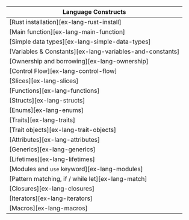| Language Constructs |
|--------|
| [Rust installation][ex-lang-rust-install] |
| [Main function][ex-lang-main-function] |
| [Simple data types][ex-lang-simple-data-types] |
| [Variables & Constants][ex-lang-variables-and-constants] |
| [Ownership and borrowing][ex-lang-ownership] |
| [Control Flow][ex-lang-control-flow] |
| [Slices][ex-lang-slices] |
| [Functions][ex-lang-functions] |
| [Structs][ex-lang-structs] |
| [Enums][ex-lang-enums] |
| [Traits][ex-lang-traits] |
| [Trait objects][ex-lang-trait-objects] |
| [Attributes][ex-lang-attributes] |
| [Generics][ex-lang-generics] |
| [Lifetimes][ex-lang-lifetimes] |
| [Modules and `use` keyword][ex-lang-modules] |
| [Pattern matching, if / while let][ex-lang-match] |
| [Closures][ex-lang-closures] |
| [Iterators][ex-lang-iterators] |
| [Macros][ex-lang-macros] |
